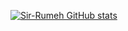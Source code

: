 [![Sir-Rumeh GitHub stats](https://github-readme-stats.vercel.app/api?username=Sir-Rumeh&count_private=true&show_icons=true&theme=radical)](https://github.com/Sir-Rumeh/github-readme-stats) 
